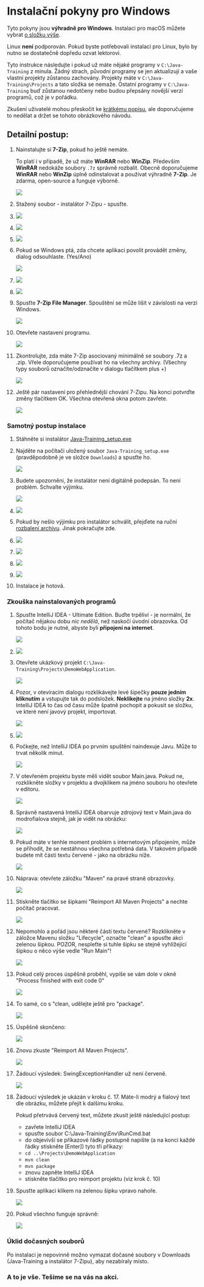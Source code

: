 Instalační pokyny pro Windows
=============================

Tyto pokyny jsou **výhradně pro Windows**.
Instalaci pro macOS můžete vybrat [o složku výše](../).

Linux **není** podporován. Pokud byste potřebovali instalaci pro Linux,
bylo by nutno se dostatečně dopředu ozvat lektorovi.

Tyto instrukce následujte i pokud už máte nějaké programy v
`C:\Java-Training` z minula. Žádný strach, původní programy se jen aktualizují a vaše vlastní projekty zůstanou zachovány.
Projekty máte v `C:\Java-Training\Projects` a tato složka se nemaže.
Ostatní programy v `C:\Java-Training` buď zůstanou nedotčeny
nebo budou přepsány novější verzí programů, což je v pořádku.

Zkušení uživatelé mohou přeskočit ke [krátkému popisu](advanced.html),
ale doporučujeme to nedělat a držet se tohoto obrázkového návodu.



Detailní postup:
-----------------

1.  Nainstalujte si **7-Zip**, pokud ho ještě nemáte.

    To platí i v případě, že už máte **WinRAR** nebo **WinZip**.
    Především **WinRAR** nedokáže soubory `.7z` správně rozbalit.
    Obecně doporučujeme **WinRAR** nebo **WinZip** úplně odinstalovat
    a používat výhradně **7-Zip**.
    Je zdarma, open-source a funguje výborně.

	![](img/img001.png)

3.  Stažený soubor - instalátor 7-Zipu - spusťte.

4.  ![](img/img002.png)

5.  ![](img/img003.png)

6.  ![](img/img004.png)

7. Pokud se Windows ptá, zda chcete aplikaci povolit provádět změny, dialog odsouhlaste. (Yes/Ano)

    ![](img/img005.png)

8.  ![](img/img006.png)

9. 	![](img/img007.png)

10. Spusťte **7-Zip File Manager**. Spouštění se může lišit v závislosti
    na verzi Windows.

    ![](img/img008.png)

11.	Otevřete nastavení programu.

    ![](img/img009.png)

12.	Zkontrolujte, zda máte 7-Zip asociovaný minimálně se soubory .7z a .zip. Vřele doporučujeme používat ho na všechny archívy. (Všechny typy souborů označíte/odznačíte v dialogu tlačítkem plus +)

    ![](img/img010.png)

13.	Ještě pár nastavení pro přehlednější chování 7-Zipu. Na konci potvrďte změny tlačítkem OK. Všechna otevřená okna potom zavřete.

    ![](img/img011.png)



### Samotný postup instalace

1.  Stáhněte si instalátor
    [Java-Training_setup.exe](https://github.com/czechitas/java-install/releases/download/2020-jaro/ultimate/win/Java-Training_setup.exe)

2.  Najděte na počítači uložený soubor `Java-Training_setup.exe` (pravděpodobně je ve složce
    `Downloads`) a spusťte ho.

    ![](img/img100.png)

3.  Budete upozorněni, že instalátor není digitálně podepsán. To není problém. Schvalte výjimku.

    ![](img/img101.png)

4.  ![](img/img102.png)

5.  Pokud by nešlo výjimku pro instalátor schválit, přejďete na ruční [rozbalení archívu](alternative.html). Jinak pokračujte zde.

6.  ![](img/img103.png)

7.  ![](img/img104.png)

8.  ![](img/img105.png)

9.  ![](img/img106.png)

10. Instalace je hotová.



### <a id="test">Zkouška nainstalovaných programů</a>

1.  Spusťte IntelliJ IDEA - Ultimate Edition. Buďte trpěliví - je normální, že počítač nějakou dobu *nic nedělá*, než naskočí úvodní obrazovka.
    Od tohoto bodu je nutné, abyste byli **připojení na internet**.

    ![](img/img300.png)

2.  ![](img/img301.png)

3.  Otevřete ukázkový projekt `C:\Java-Training\Projects\DemoWebApplication`.

    ![](img/img302.png)

4.  Pozor, v otevíracím dialogu rozklikávejte levé šipečky
    **pouze jedním kliknutím**
    a vstupujte tak do podsložek.
    **Neklikejte** na jméno složky **2x**.
    IntelliJ IDEA to čas od času může špatně pochopit a pokusit se složku,
    ve které není javový projekt, importovat.

    ![](img/img303.png)

5.  ![](img/img304.png)

6.  Počkejte, než IntelliJ IDEA po prvním spuštění naindexuje Javu.
    Může to trvat několik minut.

    ![](img/img305.png)

7.  V otevřeném projektu byste měli vidět soubor Main.java. Pokud ne, rozklikněte složky v projektu a dvojklikem na jméno souboru ho otevřete v editoru.

    ![](img/img306.png)

8.  Správně nastavená IntelliJ IDEA obarvuje zdrojový text v Main.java
    do modrofialova stejně, jak je vidět na obrázku:

    ![](img/img307.png)

9.  Pokud máte v tenhle moment problém s internetovým připojením, může se přihodit, že se nestáhnou všechna potřebná data. V takovém případě budete mít části textu červené - jako na obrázku níže.

    ![](img/img308.png)

10. Náprava: otevřete záložku "Maven" na pravé straně obrazovky.

    ![](img/img309.png)

11. Stiskněte tlačítko se šipkami "Reimport All Maven Projects" a nechte počítač pracovat.

    ![](img/img310.png)

12. Nepomohlo a pořád jsou některé části textu červené? Rozklikněte v záložce Mavenu složku "Lifecycle", označte "clean" a spusťte akci zelenou šipkou. POZOR, nespleťte si tuhle šipku se stejně vyhlížející šipkou o něco výše vedle "Run Main"!

    ![](img/img311.png)

13. Pokud celý proces úspěšně proběhl, vypíše se vám dole v okně "Process finished with exit code 0"

    ![](img/img312.png)

14. To samé, co s "clean, udělejte ještě pro "package".

    ![](img/img313.png)

15. Úspěšně skončeno:

    ![](img/img314.png)

16. Znovu zkuste "Reimport All Maven Projects".

    ![](img/img315.png)

17. Žádoucí výsledek: SwingExceptionHandler už není červeně.

    ![](img/img316.png)

18. Žádoucí výsledek je ukázán v kroku č. 17. Máte-li modrý a fialový text dle obrázku, můžete přejít k dalšímu kroku.

    Pokud přetrvává červený text, můžete zkusit ještě následující postup:
    - zavřete IntelliJ IDEA
    - spusťte soubor C:\Java-Training\Env\RunCmd.bat
    - do objevivší se příkazové řádky postupně napište (a na konci každé řádky stiskněte [Enter]) tyto tři příkazy:
    - `cd ..\Projects\DemoWebApplication`
    - `mvn clean`
    - `mvn package`
    - znovu zapněte IntelliJ IDEA
    - stiskněte tlačítko pro reimport projektu (viz krok č. 10)

19. Spusťte aplikaci klikem na zelenou šipku vpravo nahoře.

    ![](img/img317.png)

20. Pokud všechno funguje správně:

    ![](img/img318.png)


### Úklid dočasných souborů
Po instalaci je nepovinně možno vymazat dočasné soubory v Downloads (Java-Training a instalátor 7-Zipu), aby nezabíraly místo.


### A to je vše. Tešíme se na vás na akci.
